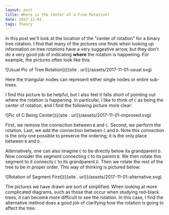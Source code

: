 ```yaml
---
layout: post
title: Where is the Center of a Tree Rotation?
date: 2017-11-01
tags: Theory
---
```


In this post we'll look at the location of the "center of rotation" for a binary tree rotation. I find that many of the pictures one finds when looking up information on tree rotations have a very suggestive arrow, but they don't do a very good job of indicating **where** the rotation is happening. For example, the pictures often look like this:

![Usual Pic of Tree Rotation]({{site . url}}/assets/2017-11-01-usual.svg)

Here the triangular nodes can represent either single nodes or entire sub-trees.

I find this picture to be helpful, but I also feel it falls short of pointing out where the rotation is happening. In particular, I like to think of `C` as being the center of rotation, and I find the following picture more clear:

![Pic of C Being Center]({{site . url}}/assets/2017-11-01-improved.svg)

First, we remove the connection between `B` and `C`. Second, we perform the rotation. Last, we add the connection between `C` and `D`. Note this connection is the only one possible to preserve the ordering; it is the only place between `B` and `D`. 

Alternatively, one can also imagine `C` to be directly below its grandparent `D`. Now consider the segment connecting `C` to its parent `B`. We then rotate this segment to it connects `C` to its grandparent `D`. Then we rotate the rest of the tree to be in proper order. This way of thinking is pictured below:

![Rotation of Segment First]({{site . url}}/assets/2017-11-01-alternative.svg)

The pictures we have drawn are sort of simplified. When looking at more complicated diagrams, such as those that occur when studying red-black trees, it can become more difficult to see the rotation. In this case, I find the alternative method does a good job of clarifying how the rotation is going to affect the tree.
